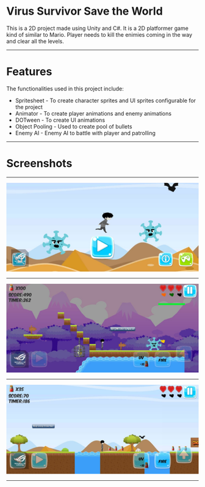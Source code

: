 # Virus Survivor Save the World
This is a 2D project made using Unity and C#. It is a 2D platformer game kind of similar to Mario. Player needs to kill the enimies coming in the way and clear all the levels.  
___
# Features
The functionalities used in this project include:
  * Spritesheet - To create character sprites and UI sprites configurable for the project 
  * Animator - To create player animations and enemy animations
  * DOTween - To create UI animations
  * Object Pooling - Used to create pool of bullets  
  * Enemy AI - Enemy AI to battle with player and patrolling 
___
# Screenshots
___
![screenshot](/Screenshots/virusn1.jpeg)
___
![screenshot](/Screenshots/Virusn2.jpeg)
___
![screenshot](/Screenshots/Virusn3.jpeg)
___
